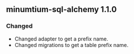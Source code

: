 ## minumtium-sql-alchemy 1.1.0

### Changed

- Changed adapter to get a prefix name.
- Changed migrations to get a table prefix name.